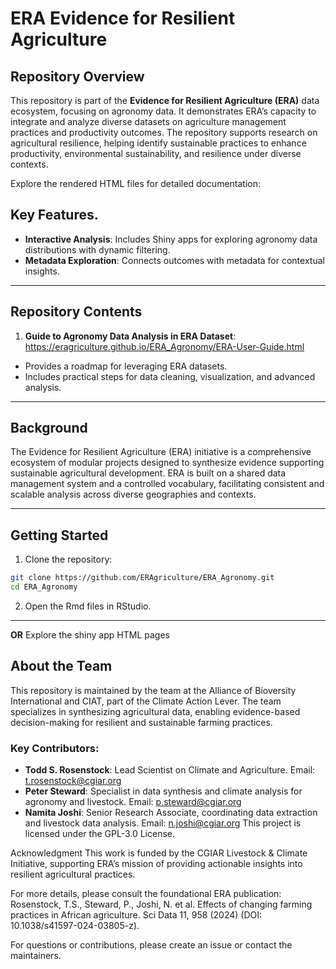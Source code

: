# ERA Evidence for Resilient Agriculture

## Repository Overview
This repository is part of the **Evidence for Resilient Agriculture (ERA)** data ecosystem, focusing on agronomy data. It demonstrates ERA’s capacity to integrate and analyze diverse datasets on agriculture management practices and productivity outcomes. The repository supports research on agricultural resilience, helping identify sustainable practices to enhance productivity, environmental sustainability, and resilience under diverse contexts.

Explore the rendered HTML files for detailed documentation:


## Key Features.
- **Interactive Analysis**: Includes Shiny apps for exploring agronomy data distributions with dynamic filtering.
- **Metadata Exploration**: Connects outcomes with metadata for contextual insights.
---
## Repository Contents
1. **Guide to Agronomy Data Analysis in ERA Dataset**: https://eragriculture.github.io/ERA_Agronomy/ERA-User-Guide.html
- Provides a roadmap for leveraging ERA datasets.
- Includes practical steps for data cleaning, visualization, and advanced analysis.

---
## Background

The Evidence for Resilient Agriculture (ERA) initiative is a comprehensive ecosystem of modular projects designed to synthesize evidence supporting sustainable agricultural development. ERA is built on a shared data management system and a controlled vocabulary, facilitating consistent and scalable analysis across diverse geographies and contexts.

---

## Getting Started
1. Clone the repository:
```bash
git clone https://github.com/ERAgriculture/ERA_Agronomy.git
cd ERA_Agronomy
```

2. Open the Rmd files in RStudio.

----
**OR**
Explore the shiny app HTML pages

## About the Team
This repository is maintained by the team at the Alliance of Bioversity International and CIAT, part of the Climate Action Lever. The team specializes in synthesizing agricultural data, enabling evidence-based decision-making for resilient and sustainable farming practices.

### Key Contributors:
- **Todd S. Rosenstock**: Lead Scientist on Climate and Agriculture. Email: t.rosenstock@cgiar.org
- **Peter Steward**: Specialist in data synthesis and climate analysis for agronomy and livestock. Email: p.steward@cgiar.org
- **Namita Joshi**: Senior Research Associate, coordinating data extraction and livestock data analysis. Email: n.joshi@cgiar.org
This project is licensed under the GPL-3.0 License.

Acknowledgment
This work is funded by the CGIAR Livestock & Climate Initiative, supporting ERA’s mission of providing actionable insights into resilient agricultural practices.

For more details, please consult the foundational ERA publication:
Rosenstock, T.S., Steward, P., Joshi, N. et al. Effects of changing farming practices in African agriculture. Sci Data 11, 958 (2024)
(DOI: 10.1038/s41597-024-03805-z).

For questions or contributions, please create an issue or contact the maintainers.


